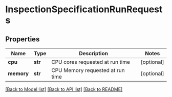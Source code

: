 # InspectionSpecificationRunRequests

## Properties
Name | Type | Description | Notes
------------ | ------------- | ------------- | -------------
**cpu** | **str** | CPU cores requested at run time | [optional] 
**memory** | **str** | CPU Memory requested at run time | [optional] 

[[Back to Model list]](../README.md#documentation-for-models) [[Back to API list]](../README.md#documentation-for-api-endpoints) [[Back to README]](../README.md)


